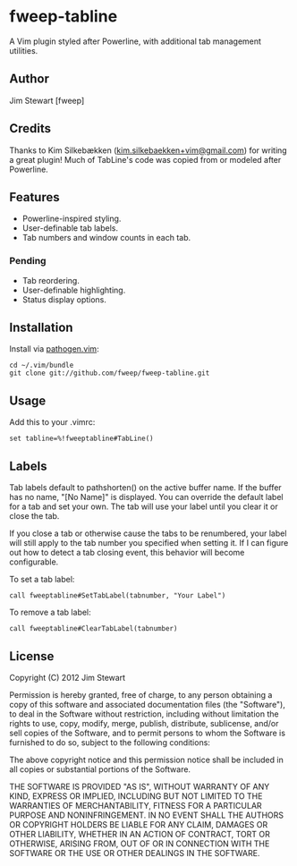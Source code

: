 fweep-tabline
=============

A Vim plugin styled after Powerline, with additional tab management utilities.

Author
------

Jim Stewart [fweep]

Credits
-------

Thanks to Kim Silkebækken (kim.silkebaekken+vim@gmail.com) for writing a great plugin!  Much of TabLine's
code was copied from or modeled after Powerline.

Features
--------

* Powerline-inspired styling.
* User-definable tab labels.
* Tab numbers and window counts in each tab.

### Pending

* Tab reordering.
* User-definable highlighting.
* Status display options.

Installation
------------

Install via [pathogen.vim](https://github.com/tpope/vim-pathogen):

    cd ~/.vim/bundle
    git clone git://github.com/fweep/fweep-tabline.git

Usage
-----

Add this to your .vimrc:

    set tabline=%!fweeptabline#TabLine()

Labels
------

Tab labels default to pathshorten() on the active buffer name.  If the buffer has no name, "\[No Name\]"
is displayed.  You can override the default label for a tab and set your own.  The tab will use your label
until you clear it or close the tab.

If you close a tab or otherwise cause the tabs to be renumbered, your label will still apply to the tab
number you specified when setting it.  If I can figure out how to detect a tab closing event, this behavior
will become configurable.

To set a tab label:

    call fweeptabline#SetTabLabel(tabnumber, "Your Label")

To remove a tab label:

    call fweeptabline#ClearTabLabel(tabnumber)

License
-------

Copyright (C) 2012 Jim Stewart

Permission is hereby granted, free of charge, to any person obtaining a copy of this software and associated
documentation files (the "Software"), to deal in the Software without restriction, including without limitation
the rights to use, copy, modify, merge, publish, distribute, sublicense, and/or sell copies of the Software,
and to permit persons to whom the Software is furnished to do so, subject to the following conditions:

The above copyright notice and this permission notice shall be included in all copies or substantial portions
of the Software.

THE SOFTWARE IS PROVIDED "AS IS", WITHOUT WARRANTY OF ANY KIND, EXPRESS OR IMPLIED, INCLUDING BUT NOT LIMITED
TO THE WARRANTIES OF MERCHANTABILITY, FITNESS FOR A PARTICULAR PURPOSE AND NONINFRINGEMENT. IN NO EVENT SHALL
THE AUTHORS OR COPYRIGHT HOLDERS BE LIABLE FOR ANY CLAIM, DAMAGES OR OTHER LIABILITY, WHETHER IN AN ACTION OF
CONTRACT, TORT OR OTHERWISE, ARISING FROM, OUT OF OR IN CONNECTION WITH THE SOFTWARE OR THE USE OR OTHER
DEALINGS IN THE SOFTWARE.
